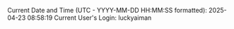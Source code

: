Current Date and Time (UTC - YYYY-MM-DD HH:MM:SS formatted): 2025-04-23 08:58:19
Current User's Login: luckyaiman
